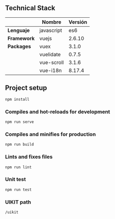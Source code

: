## Technical Stack

|               | Nombre     | Versión |
| ------------- | ---------- | ------- |
| **Lenguaje**  | javascript | es6     |
| **Framework** | vuejs      | 2.6.10  |
| **Packages**  | vuex       | 3.1.0   |
|               | vuelidate  | 0.7.5   |
|               | vue-scroll | 3.1.6   |
|               | vue-i18n   | 8.17.4  |


## Project setup
```
npm install
```

### Compiles and hot-reloads for development
```
npm run serve
```

### Compiles and minifies for production
```
npm run build
```

### Lints and fixes files
```
npm run lint
```

### Unit test
```
npm run test
```

### UIKIT path
```
/uikit
```
